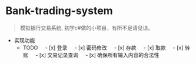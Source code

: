 # Bank-trading-system
> 模拟银行交易系统,
> 初学c#做的小项目，有所不足请见谅。

- 实现功能
    - TODO
        - [x] 登录
        - [x] 密码修改
        - [x] 存款
        - [x] 取款
        - [x] 转账
        - [x] 交易记录查询
        - [x] 确保所有输入内容的合法性
